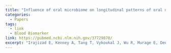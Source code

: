 ```yaml
---
title: "Influence of oral microbiome on longitudinal patterns of oral mucositis severity in patients with squamous cell carcinoma of the head and neck"
categories:
  - Papers
tags:
  - link
  - Blood Biomarker
link: https://pubmed.ncbi.nlm.nih.gov/37729870/
excerpt: "Irajizad E, Kenney A, Tang T, Vykoukal J, Wu R, Murage E, Dennison JB, Sans M, Long JP, Loftus M, Chabot JA, Kluger MD, Kastrinos F, Brais L, Babic A, Jajoo K, Lee LS, Clancy TE, Ng K, Bullock A, Genkinger JM, Maitra A, Do KA, Yu B, Wolpin BM, Hanash S, Fahrmann JF. A blood-based metabolomic signature predictive of risk for pancreatic cancer. Cell Rep Med. 2023 Sep 19;4(9):101194. doi: 10.1016/j.xcrm.2023.101194. PMID: 37729870; PMCID: PMC10518621."
---
```


